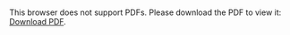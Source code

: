 <object data="christ-in-song/CIS1908pdfs/325.pdf" type="application/pdf" width="100%" height="1024px">
    <embed src="christ-in-song/CIS1908pdfs/325.pdf">
        <p>This browser does not support PDFs. Please download the PDF to view it: <a href="christ-in-song/CIS1908pdfs/325.pdf">Download PDF</a>.</p>
    </embed>
</object>
